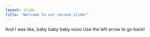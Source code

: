 ```yaml
---
layout: slide
title: "Welcome to our second slide!"
---
```

And I was like, baby baby baby oooo
Use the left arrow to go back!
